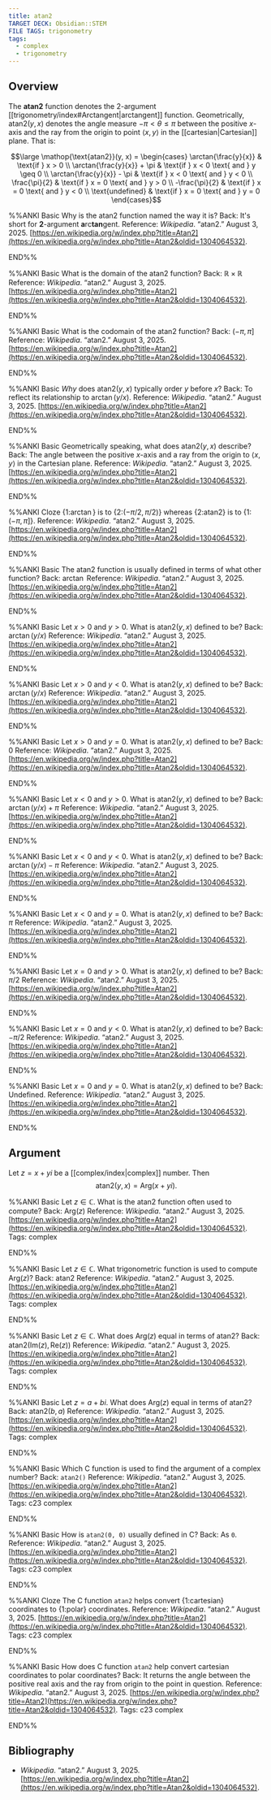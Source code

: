 ```yaml
---
title: atan2
TARGET DECK: Obsidian::STEM
FILE TAGS: trigonometry
tags:
  - complex
  - trigonometry
---
```


## Overview

The **atan2** function denotes the $2$-argument [[trigonometry/index#Arctangent|arctangent]] function. Geometrically, $\mathop{\text{atan2}}(y, x)$ denotes the angle measure $-\pi < \theta \leq \pi$ between the positive $x$-axis and the ray from the origin to point $\langle x, y \rangle$ in the [[cartesian|Cartesian]] plane. That is:

$$\large \mathop{\text{atan2}}(y, x) = \begin{cases}
\arctan{\frac{y}{x}} & \text{if } x > 0 \\
\arctan{\frac{y}{x}} + \pi & \text{if } x < 0 \text{ and } y \geq 0 \\
\arctan{\frac{y}{x}} - \pi & \text{if } x < 0 \text{ and } y < 0 \\
\frac{\pi}{2} & \text{if } x = 0 \text{ and } y > 0 \\
-\frac{\pi}{2} & \text{if } x = 0 \text{ and } y < 0 \\
\text{undefined} & \text{if } x = 0 \text{ and } y = 0
\end{cases}$$

%%ANKI
Basic
Why is the atan2 function named the way it is?
Back: It's short for **2**-argument **a**rc**tan**gent.
Reference: _Wikipedia_. “atan2.” August 3, 2025. [https://en.wikipedia.org/w/index.php?title=Atan2](https://en.wikipedia.org/w/index.php?title=Atan2&oldid=1304064532).
<!--ID: 1755142984746-->
END%%

%%ANKI
Basic
What is the domain of the $\mathop{\text{atan2}}$ function?
Back: $\mathbb{R} \times \mathbb{R}$
Reference: _Wikipedia_. “atan2.” August 3, 2025. [https://en.wikipedia.org/w/index.php?title=Atan2](https://en.wikipedia.org/w/index.php?title=Atan2&oldid=1304064532).
<!--ID: 1755142984748-->
END%%

%%ANKI
Basic
What is the codomain of the $\mathop{\text{atan2}}$ function?
Back: $(-\pi, \pi]$
Reference: _Wikipedia_. “atan2.” August 3, 2025. [https://en.wikipedia.org/w/index.php?title=Atan2](https://en.wikipedia.org/w/index.php?title=Atan2&oldid=1304064532).
<!--ID: 1755142984749-->
END%%

%%ANKI
Basic
*Why* does $\mathop{\text{atan2}}(y, x)$ typically order $y$ before $x$?
Back: To reflect its relationship to $\arctan(y / x)$.
Reference: _Wikipedia_. “atan2.” August 3, 2025. [https://en.wikipedia.org/w/index.php?title=Atan2](https://en.wikipedia.org/w/index.php?title=Atan2&oldid=1304064532).
<!--ID: 1755142984750-->
END%%

%%ANKI
Basic
Geometrically speaking, what does $\mathop{\text{atan2}}(y, x)$ describe?
Back: The angle between the positive $x$-axis and a ray from the origin to $\langle x, y \rangle$ in the Cartesian plane.
Reference: _Wikipedia_. “atan2.” August 3, 2025. [https://en.wikipedia.org/w/index.php?title=Atan2](https://en.wikipedia.org/w/index.php?title=Atan2&oldid=1304064532).
<!--ID: 1755142984751-->
END%%

%%ANKI
Cloze
{1:$\arctan$} is to {2:$(-\pi / 2, \pi / 2)$} whereas {2:$\mathop{\text{atan2} }$} is to {1:$(-\pi, \pi]$}.
Reference: _Wikipedia_. “atan2.” August 3, 2025. [https://en.wikipedia.org/w/index.php?title=Atan2](https://en.wikipedia.org/w/index.php?title=Atan2&oldid=1304064532).
<!--ID: 1755142984752-->
END%%

%%ANKI
Basic
The $\mathop{\text{atan2}}$ function is usually defined in terms of what other function?
Back: $\arctan$
Reference: _Wikipedia_. “atan2.” August 3, 2025. [https://en.wikipedia.org/w/index.php?title=Atan2](https://en.wikipedia.org/w/index.php?title=Atan2&oldid=1304064532).
<!--ID: 1755142984753-->
END%%

%%ANKI
Basic
Let $x > 0$ and $y > 0$. What is $\mathop{\text{atan2}}(y, x)$ defined to be?
Back: $\arctan{(y / x)}$
Reference: _Wikipedia_. “atan2.” August 3, 2025. [https://en.wikipedia.org/w/index.php?title=Atan2](https://en.wikipedia.org/w/index.php?title=Atan2&oldid=1304064532).
<!--ID: 1755142984754-->
END%%

%%ANKI
Basic
Let $x > 0$ and $y < 0$. What is $\mathop{\text{atan2}}(y, x)$ defined to be?
Back: $\arctan{(y / x)}$
Reference: _Wikipedia_. “atan2.” August 3, 2025. [https://en.wikipedia.org/w/index.php?title=Atan2](https://en.wikipedia.org/w/index.php?title=Atan2&oldid=1304064532).
<!--ID: 1755142984755-->
END%%

%%ANKI
Basic
Let $x > 0$ and $y = 0$. What is $\mathop{\text{atan2}}(y, x)$ defined to be?
Back: $0$
Reference: _Wikipedia_. “atan2.” August 3, 2025. [https://en.wikipedia.org/w/index.php?title=Atan2](https://en.wikipedia.org/w/index.php?title=Atan2&oldid=1304064532).
<!--ID: 1755142984756-->
END%%

%%ANKI
Basic
Let $x < 0$ and $y > 0$. What is $\mathop{\text{atan2}}(y, x)$ defined to be?
Back: $\arctan{(y / x)} + \pi$
Reference: _Wikipedia_. “atan2.” August 3, 2025. [https://en.wikipedia.org/w/index.php?title=Atan2](https://en.wikipedia.org/w/index.php?title=Atan2&oldid=1304064532).
<!--ID: 1755142984757-->
END%%

%%ANKI
Basic
Let $x < 0$ and $y < 0$. What is $\mathop{\text{atan2}}(y, x)$ defined to be?
Back: $\arctan{(y / x)} - \pi$
Reference: _Wikipedia_. “atan2.” August 3, 2025. [https://en.wikipedia.org/w/index.php?title=Atan2](https://en.wikipedia.org/w/index.php?title=Atan2&oldid=1304064532).
<!--ID: 1755142984758-->
END%%

%%ANKI
Basic
Let $x < 0$ and $y = 0$. What is $\mathop{\text{atan2}}(y, x)$ defined to be?
Back: $\pi$
Reference: _Wikipedia_. “atan2.” August 3, 2025. [https://en.wikipedia.org/w/index.php?title=Atan2](https://en.wikipedia.org/w/index.php?title=Atan2&oldid=1304064532).
<!--ID: 1755142984759-->
END%%

%%ANKI
Basic
Let $x = 0$ and $y > 0$. What is $\mathop{\text{atan2}}(y, x)$ defined to be?
Back: $\pi / 2$
Reference: _Wikipedia_. “atan2.” August 3, 2025. [https://en.wikipedia.org/w/index.php?title=Atan2](https://en.wikipedia.org/w/index.php?title=Atan2&oldid=1304064532).
<!--ID: 1755142984760-->
END%%

%%ANKI
Basic
Let $x = 0$ and $y < 0$. What is $\mathop{\text{atan2}}(y, x)$ defined to be?
Back: $- \pi / 2$
Reference: _Wikipedia_. “atan2.” August 3, 2025. [https://en.wikipedia.org/w/index.php?title=Atan2](https://en.wikipedia.org/w/index.php?title=Atan2&oldid=1304064532).
<!--ID: 1755142984761-->
END%%

%%ANKI
Basic
Let $x = 0$ and $y = 0$. What is $\mathop{\text{atan2}}(y, x)$ defined to be?
Back: Undefined.
Reference: _Wikipedia_. “atan2.” August 3, 2025. [https://en.wikipedia.org/w/index.php?title=Atan2](https://en.wikipedia.org/w/index.php?title=Atan2&oldid=1304064532).
<!--ID: 1755142984762-->
END%%

## Argument

Let $z = x + yi$ be a [[complex/index|complex]] number. Then $$\mathop{\text{atan2}}(y, x) = \mathop{\text{Arg}}(x + yi).$$

%%ANKI
Basic
Let $z \in \mathbb{C}$. What is the $\mathop{\text{atan2}}$ function often used to compute?
Back: $\mathop{\text{Arg}}(z)$
Reference: _Wikipedia_. “atan2.” August 3, 2025. [https://en.wikipedia.org/w/index.php?title=Atan2](https://en.wikipedia.org/w/index.php?title=Atan2&oldid=1304064532).
Tags: complex
<!--ID: 1755142984763-->
END%%

%%ANKI
Basic
Let $z \in \mathbb{C}$. What trigonometric function is used to compute $\mathop{\text{Arg}}(z)$?
Back: $\mathop{\text{atan2}}$
Reference: _Wikipedia_. “atan2.” August 3, 2025. [https://en.wikipedia.org/w/index.php?title=Atan2](https://en.wikipedia.org/w/index.php?title=Atan2&oldid=1304064532).
Tags: complex
<!--ID: 1755142984764-->
END%%

%%ANKI
Basic
Let $z \in \mathbb{C}$. What does $\mathop{\text{Arg}}(z)$ equal in terms of $\mathop{\text{atan2}}$?
Back: $\mathop{\text{atan2}}(\mathop{\text{Im}}(z), \mathop{\text{Re}}(z))$
Reference: _Wikipedia_. “atan2.” August 3, 2025. [https://en.wikipedia.org/w/index.php?title=Atan2](https://en.wikipedia.org/w/index.php?title=Atan2&oldid=1304064532).
Tags: complex
<!--ID: 1755142984765-->
END%%

%%ANKI
Basic
Let $z = a + bi$. What does $\mathop{\text{Arg}}(z)$ equal in terms of $\mathop{\text{atan2}}$?
Back: $\mathop{\text{atan2}}(b, a)$
Reference: _Wikipedia_. “atan2.” August 3, 2025. [https://en.wikipedia.org/w/index.php?title=Atan2](https://en.wikipedia.org/w/index.php?title=Atan2&oldid=1304064532).
Tags: complex
<!--ID: 1755142984766-->
END%%

%%ANKI
Basic
Which C function is used to find the argument of a complex number?
Back: `atan2()`
Reference: _Wikipedia_. “atan2.” August 3, 2025. [https://en.wikipedia.org/w/index.php?title=Atan2](https://en.wikipedia.org/w/index.php?title=Atan2&oldid=1304064532).
Tags: c23 complex
<!--ID: 1755142984767-->
END%%

%%ANKI
Basic
How is `atan2(0, 0)` usually defined in C?
Back: As `0`.
Reference: _Wikipedia_. “atan2.” August 3, 2025. [https://en.wikipedia.org/w/index.php?title=Atan2](https://en.wikipedia.org/w/index.php?title=Atan2&oldid=1304064532).
Tags: c23 complex
<!--ID: 1755143382356-->
END%%

%%ANKI
Cloze
The C function `atan2` helps convert {1:cartesian} coordinates to {1:polar} coordinates.
Reference: _Wikipedia_. “atan2.” August 3, 2025. [https://en.wikipedia.org/w/index.php?title=Atan2](https://en.wikipedia.org/w/index.php?title=Atan2&oldid=1304064532).
Tags: c23 complex
<!--ID: 1755143505511-->
END%%

%%ANKI
Basic
How does C function `atan2` help convert cartesian coordinates to polar coordinates?
Back: It returns the angle between the positive real axis and the ray from origin to the point in question.
Reference: _Wikipedia_. “atan2.” August 3, 2025. [https://en.wikipedia.org/w/index.php?title=Atan2](https://en.wikipedia.org/w/index.php?title=Atan2&oldid=1304064532).
Tags: c23 complex
<!--ID: 1755143505514-->
END%%

## Bibliography

* _Wikipedia_. “atan2.” August 3, 2025. [https://en.wikipedia.org/w/index.php?title=Atan2](https://en.wikipedia.org/w/index.php?title=Atan2&oldid=1304064532).